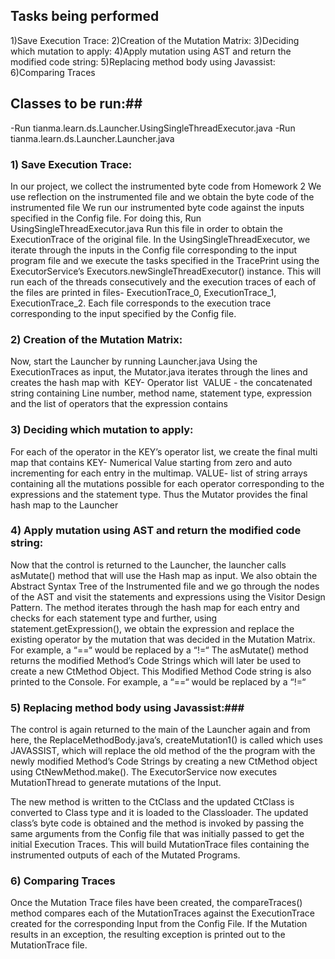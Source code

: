 
## Tasks being performed ##
1)Save Execution Trace:
2)Creation of the Mutation Matrix:
3)Deciding which mutation to apply:
4)Apply mutation using AST and return the modified code string:
5)Replacing method body using Javassist:
6)Comparing Traces

## Classes to be run:##
-Run tianma.learn.ds.Launcher.UsingSingleThreadExecutor.java
-Run tianma.learn.ds.Launcher.Launcher.java

### 1) Save Execution Trace: ###
In our project, we collect the instrumented byte code from Homework 2 
We use reflection on the instrumented file and we obtain the byte code of the instrumented file 
We run our instrumented byte code against the inputs specified in the Config file.
For doing this, Run UsingSingleThreadExecutor.java
Run this file in order to obtain the ExecutionTrace of the original file.
In the UsingSingleThreadExecutor, we iterate through the inputs in the Config file corresponding to the input program file and we execute the tasks specified in the TracePrint using the ExecutorService’s Executors.newSingleThreadExecutor() instance.
This will run each of the threads consecutively and the execution traces of each of the files are printed in files- ExecutionTrace_0, ExecutionTrace_1, ExecutionTrace_2.
Each file corresponds to the execution trace corresponding to the input specified by the Config file.


### 2) Creation of the Mutation Matrix: ###
Now, start the Launcher by running Launcher.java
Using the ExecutionTraces as input, the Mutator.java iterates through the lines and creates the hash map with 
 KEY- Operator list 
 VALUE - the concatenated string containing Line number, method name, statement type, expression and the list of operators that the expression contains 

### 3) Deciding which mutation to apply: ###
For each of the operator in the KEY’s operator list, we create the final multi map that contains 
KEY- Numerical Value starting from zero and auto incrementing for each entry in the multimap.
VALUE- list of string arrays containing all the mutations possible for each operator corresponding to the expressions and the statement type.
Thus the Mutator provides the final hash map to the Launcher

### 4) Apply mutation using AST and return the modified code string: ###
Now that the control is returned to the Launcher, the launcher calls asMutate() method that will use the Hash map as input.
We also obtain the Abstract Syntax Tree of the Instrumented file and we go through the nodes of the AST and visit the statements and expressions using the Visitor Design Pattern.
The method iterates through the hash map for each entry and checks for each statement type and further, using statement.getExpression(), we obtain the expression and replace the existing operator by the mutation that was decided in the Mutation Matrix.
For example, a “==“ would be replaced by a “!=“
The asMutate() method returns the modified Method’s Code Strings which will later be used to create a new CtMethod Object. This Modified Method Code string is also printed to the Console.
For example, a “==“ would be replaced by a “!=“

### 5) Replacing method body using Javassist:###
The control is again returned to the main of the Launcher again and from here, the ReplaceMethodBody.java’s, createMutation1() is called which uses JAVASSIST, which will replace the old method of the the program with the newly modified Method’s Code Strings by creating a new CtMethod object using CtNewMethod.make().
The ExecutorService now executes MutationThread to generate mutations of the Input.

The new method is written to the CtClass and the updated CtClass is converted to Class type and it is loaded to the Classloader. 
The updated class’s byte code is obtained and the method is invoked by passing the same arguments from the Config file that was initially passed to get the initial Execution Traces.
This will build MutationTrace files containing the instrumented outputs of each of the Mutated Programs.

### 6) Comparing Traces ###
Once the Mutation Trace files have been created, the compareTraces() method compares each of the MutationTraces against the ExecutionTrace created for the corresponding Input from the Config File. 
If the Mutation results in an exception, the resulting exception is printed out to the MutationTrace file.




